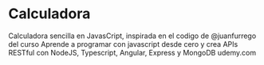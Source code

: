 # Calculadora
Calculadora sencilla en JavasCript, inspirada en el codigo  de @juanfurrego del curso Aprende a programar con javascript desde cero y crea APIs RESTful con NodeJS, Typescript, Angular, Express y MongoDB udemy.com
